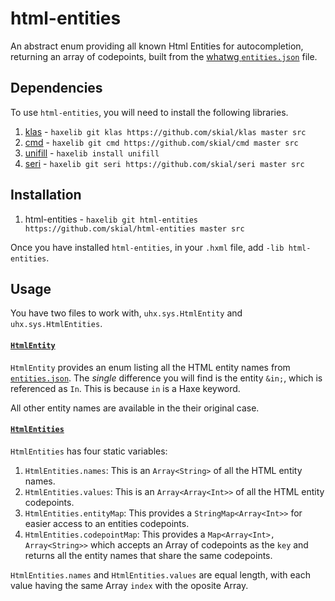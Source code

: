 # html-entities

An abstract enum providing all known Html Entities for
autocompletion, returning an array of codepoints, built from
the [whatwg `entities.json`][l1] file.

## Dependencies

To use `html-entities`, you will need to install the following libraries.

1. [klas] - `haxelib git klas https://github.com/skial/klas master src`
2. [cmd] - `haxelib git cmd https://github.com/skial/cmd master src`
3. [unifill] - `haxelib install unifill`
4. [seri] - `haxelib git seri https://github.com/skial/seri master src`

## Installation

1. html-entities - `haxelib git html-entities https://github.com/skial/html-entities master src`
	
Once you have installed `html-entities`, in your `.hxml` file, add `-lib html-entities`.
	
## Usage

You have two files to work with, `uhx.sys.HtmlEntity` and `uhx.sys.HtmlEntities`.

#### [`HtmlEntity`][l2]

`HtmlEntity` provides an enum listing all the HTML entity names from [`entities.json`][l4].
The _single_ difference you will find is the entity `&in;`, which is referenced as `In`. 
This is because `in` is a Haxe keyword. 

All other entity names are available in the their original case.

#### [`HtmlEntities`][l3]

`HtmlEntities` has four static variables:
	
1. `HtmlEntities.names`: This is an `Array<String>` of all the HTML entity names.
2. `HtmlEntities.values`: This is an `Array<Array<Int>>` of all the HTML entity codepoints.
3. `HtmlEntities.entityMap`: This provides a `StringMap<Array<Int>>` for easier access to an
entities codepoints.
4. `HtmlEntities.codepointMap`: This provides a `Map<Array<Int>, Array<String>>` which
accepts an Array of codepoints as the `key` and returns all the entity names that share
the same codepoints.

`HtmlEntities.names` and `HtmlEntities.values` are equal length, with each value having the
same Array `index` with the oposite Array.

[l1]: https://html.spec.whatwg.org/multipage/entities.json
[l2]: https://github.com/skial/html-entities/blob/UpdateReadme/src/uhx/sys/HtmlEntity.hx
[l3]: https://github.com/skial/html-entities/blob/UpdateReadme/src/uhx/sys/HtmlEntities.hx
[l4]: https://github.com/skial/html-entities/blob/UpdateReadme/resources/entities.json
	
[klas]: https://github.com/skial/klas
[cmd]: https://github.com/skial/cmd
[seri]: https://github.com/skial/seri
[unifill]: https://github.com/mandel59/unifill